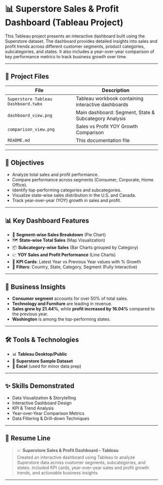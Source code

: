 # 📊 Superstore Sales & Profit Dashboard (Tableau Project)

This Tableau project presents an interactive dashboard built using the Superstore dataset. The dashboard provides detailed insights into sales and profit trends across different customer segments, product categories, subcategories, and states. It also includes a year-over-year comparison of key performance metrics to track business growth over time.

---

## 📁 Project Files

| File | Description |
|------|-------------|
| `Superstore Tableau Dashboard.twbx` | Tableau workbook containing interactive dashboards |
| `dashboard_view.png` | Main dashboard: Segment, State & Subcategory Analysis |
| `comparison_view.png` | Sales vs Profit YOY Growth Comparison |
| `README.md` | This documentation file |

---

## 🧠 Objectives

- Analyze total sales and profit performance.
- Compare performance across segments (Consumer, Corporate, Home Office).
- Identify top-performing categories and subcategories.
- Visualize state-wise sales distribution in the U.S. and Canada.
- Track year-over-year (YOY) growth in sales and profit.

---

## 📊 Key Dashboard Features

- 🧩 **Segment-wise Sales Breakdown** (Pie Chart)
- 🗺️ **State-wise Total Sales** (Map Visualization)
- 📦 **Subcategory-wise Sales** (Bar Charts grouped by Category)
- 📈 **YOY Sales and Profit Performance** (Line Charts)
- 📌 **KPI Cards**: Latest Year vs Previous Year values with % Growth
- 🎯 **Filters**: Country, State, Category, Segment (Fully Interactive)

---

## 💼 Business Insights

- **Consumer segment** accounts for over 50% of total sales.
- **Technology and Furniture** are leading in revenue.
- **Sales grew by 21.44%**, while **profit increased by 16.04%** compared to the previous year.
- **Washington** is among the top-performing states.

---

## 🛠️ Tools & Technologies

- 📊 **Tableau Desktop/Public**
- 🧮 **Superstore Sample Dataset**
- 📂 **Excel** (used for minor data prep)

---

## ✨ Skills Demonstrated

- Data Visualization & Storytelling
- Interactive Dashboard Design
- KPI & Trend Analysis
- Year-over-Year Comparison Metrics
- Data Filtering & Drill-down Techniques

---

## 📄 Resume Line

> 📈 **Superstore Sales & Profit Dashboard – Tableau**  
> Created an interactive dashboard using Tableau to analyze Superstore data across customer segments, subcategories, and states. Included KPI cards, year-over-year sales and profit growth trends, and actionable business insights.

---


